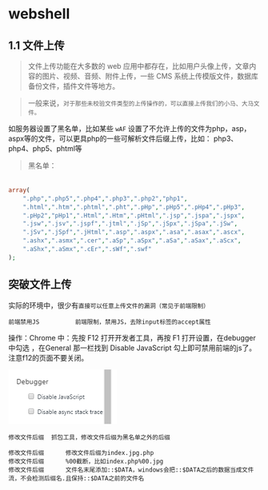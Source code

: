 # webshell

## 1.1 文件上传


>文件上传功能在大多数的 web 应用中都存在，比如用户头像上传，文章内容的图片、视频、音频、附件上传，一些 CMS 系统上传模版文件，数据库备份文件，插件文件等地方。

>一般来说，`对于那些未校验文件类型的上传操作的，可以直接上传我们的小马、大马文件。`

如服务器设置了黑名单，比如某些 `wAF` 设置了不允许上传的文件为php，asp，aspx等的文件，可以更具php的一些可解析文件后缀上传，比如：
php3、php4、php5、phtml等

>黑名单：
```php

array(
    ".php",".php5",".php4",".php3",".php2","php1",
    ".html",".htm",".phtml",".pht",".pHp",".pHp5",".pHp4",".pHp3",
    ".pHp2","pHp1",".Html",".Htm",".pHtml",".jsp",".jspa",".jspx",
    ".jsw",".jsv",".jspf",".jtml",".jSp",".jSpx",".jSpa",".jSw",
    ".jSv",".jSpf",".jHtml",".asp",".aspx",".asa",".asax",".ascx",
    ".ashx",".asmx",".cer",".aSp",".aSpx",".aSa",".aSax",".aScx",
    ".aShx",".aSmx",".cEr",".sWf",".swf"
);
```

## 突破文件上传

实际的环境中，很少有`直接可以任意上传文件的漏洞（常见于前端限制）`
```
前端禁用JS	        前端限制，禁用JS，去除input标签的accept属性
```
操作：Chrome 中：先按 F12 打开开发者工具，再按 F1 打开设置，在debugger中勾选
 ，在General 那一栏找到 Disable JavaScript 勾上即可禁用前端的js了。注意f12的页面不要关闭。

![](img/1.png)

```
修改文件后缀	抓包工具，修改文件后缀为黑名单之外的后缀
```


```
修改文件后缀    	修改文件后缀为index.jpg.php
修改文件后缀    	%00截断，比如index.php%00.jpg
修改文件后缀	    文件名末尾添加::$DATA，windows会把::$DATA之后的数据当成文件流，不会检测后缀名.且保持::$DATA之前的文件名
```











